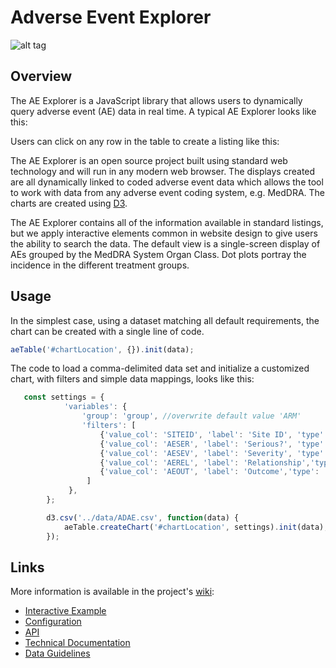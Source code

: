 # Adverse Event Explorer

![alt tag](https://user-images.githubusercontent.com/31038805/30923072-ee757b02-a378-11e7-91a5-dd2bb31f402c.gif)

## Overview
The AE Explorer is a JavaScript library that allows users to dynamically query adverse event (AE) data in real time. A typical AE Explorer looks like this: 



Users can click on any row in the table to create a listing like this: 



The AE Explorer is an open source project built using standard web technology and will run in any modern web browser. The displays created are all dynamically linked to coded adverse event data which allows the tool to work with data from any adverse event coding system, e.g. MedDRA. The charts are created using [D3](http://www.d3js.org "D3.js").

The AE Explorer contains all of the information available in standard listings, but we apply interactive elements common in website design to give users the ability to search the data. The default view is a single-screen display of AEs grouped by the MedDRA System Organ Class. Dot plots portray the incidence in the different treatment groups. 

## Usage
In the simplest case, using a dataset matching all default requirements, the chart can be created with a single line of code.

```javascript
aeTable('#chartLocation', {}).init(data);
```

The code to load a comma-delimited data set and initialize a customized chart, with filters and simple data mappings, looks like this: 

```javascript
   const settings = {
            'variables': {
                'group': 'group', //overwrite default value 'ARM'
                'filters': [
                    {'value_col': 'SITEID', 'label': 'Site ID', 'type': 'participant' },
                    {'value_col': 'AESER', 'label': 'Serious?', 'type': 'event' }, 
                    {'value_col': 'AESEV', 'label': 'Severity', 'type': 'event' }, 
                    {'value_col': 'AEREL', 'label': 'Relationship','type': 'event' }, 
                    {'value_col': 'AEOUT', 'label': 'Outcome','type': 'event' }, 
                 ]
             },
        };

        d3.csv('../data/ADAE.csv', function(data) {
            aeTable.createChart('#chartLocation', settings).init(data);
        });
```

## Links

More information is available in the project's [wiki](https://github.com/RhoInc/aeexplorer/wiki): 

- [Interactive Example](https://rhoinc.github.io/aeexplorer/test-page/)
- [Configuration](https://github.com/RhoInc/aeexplorer/wiki/Configuration) 
- [API](https://github.com/RhoInc/aeexplorer/wiki/API)
- [Technical Documentation](https://github.com/RhoInc/aeexplorer/wiki/Technical-Documentation) 
- [Data Guidelines](https://github.com/RhoInc/aeexplorer/wiki/Data-Guidelines)
